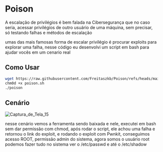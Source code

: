 # Poison
A escalação de privilégios é bem falada na Cibersegurança que no caso seria, acessar privilégios de outro usuário de uma máquina, sem precisar, só testando falhas e métodos de escalação

umas das mais famosas forma de escalar privilégio é procurar exploits para explorar uma falha, nesse código eu desenvolvi um script em bash para ajudar vocês em um cenario real

## Como Usar
```bash
wget https://raw.githubusercontent.com/Freitaszkb/Poison/refs/heads/main/poison.sh
chm0d +x poison.sh
./poison
```

## Cenário 
![Captura_de_Tela_15](https://github.com/user-attachments/assets/6ed4a99e-dad3-444a-8ef5-09bf1bfe7179)

nesse cenário vemos a ferramenta sendo baixada e nele, executei em bash sem dar permissão com chmod,
após rodar o script, ele achou uma falha e retornou o link do exploit, e rodando o exploit com Pwnkit, conseguimos acesso ROOT, permissão admin do sistema, agora somos o usuário root podemos fazer tudo no sistema
ver o /etc/passwd e até o /etc/shadow

